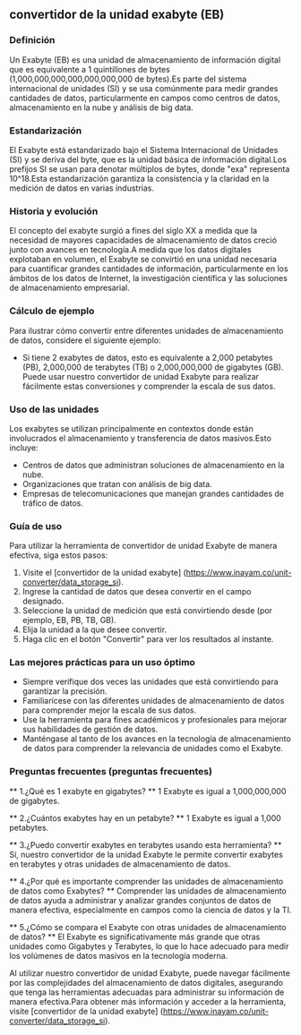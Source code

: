 ## convertidor de la unidad exabyte (EB)

### Definición
Un Exabyte (EB) es una unidad de almacenamiento de información digital que es equivalente a 1 quintillones de bytes (1,000,000,000,000,000,000,000 de bytes).Es parte del sistema internacional de unidades (SI) y se usa comúnmente para medir grandes cantidades de datos, particularmente en campos como centros de datos, almacenamiento en la nube y análisis de big data.

### Estandarización
El Exabyte está estandarizado bajo el Sistema Internacional de Unidades (SI) y se deriva del byte, que es la unidad básica de información digital.Los prefijos SI se usan para denotar múltiplos de bytes, donde "exa" representa 10^18.Esta estandarización garantiza la consistencia y la claridad en la medición de datos en varias industrias.

### Historia y evolución
El concepto del exabyte surgió a fines del siglo XX a medida que la necesidad de mayores capacidades de almacenamiento de datos creció junto con avances en tecnología.A medida que los datos digitales explotaban en volumen, el Exabyte se convirtió en una unidad necesaria para cuantificar grandes cantidades de información, particularmente en los ámbitos de los datos de Internet, la investigación científica y las soluciones de almacenamiento empresarial.

### Cálculo de ejemplo
Para ilustrar cómo convertir entre diferentes unidades de almacenamiento de datos, considere el siguiente ejemplo:
- Si tiene 2 exabytes de datos, esto es equivalente a 2,000 petabytes (PB), 2,000,000 de terabytes (TB) o 2,000,000,000 de gigabytes (GB).
Puede usar nuestro convertidor de unidad Exabyte para realizar fácilmente estas conversiones y comprender la escala de sus datos.

### Uso de las unidades
Los exabytes se utilizan principalmente en contextos donde están involucrados el almacenamiento y transferencia de datos masivos.Esto incluye:
- Centros de datos que administran soluciones de almacenamiento en la nube.
- Organizaciones que tratan con análisis de big data.
- Empresas de telecomunicaciones que manejan grandes cantidades de tráfico de datos.

### Guía de uso
Para utilizar la herramienta de convertidor de unidad Exabyte de manera efectiva, siga estos pasos:
1. Visite el [convertidor de la unidad exabyte] (https://www.inayam.co/unit-converter/data_storage_si).
2. Ingrese la cantidad de datos que desea convertir en el campo designado.
3. Seleccione la unidad de medición que está convirtiendo desde (por ejemplo, EB, PB, TB, GB).
4. Elija la unidad a la que desee convertir.
5. Haga clic en el botón "Convertir" para ver los resultados al instante.

### Las mejores prácticas para un uso óptimo
- Siempre verifique dos veces las unidades que está convirtiendo para garantizar la precisión.
- Familiarícese con las diferentes unidades de almacenamiento de datos para comprender mejor la escala de sus datos.
- Use la herramienta para fines académicos y profesionales para mejorar sus habilidades de gestión de datos.
- Manténgase al tanto de los avances en la tecnología de almacenamiento de datos para comprender la relevancia de unidades como el Exabyte.

### Preguntas frecuentes (preguntas frecuentes)

** 1.¿Qué es 1 exabyte en gigabytes? **
1 Exabyte es igual a 1,000,000,000 de gigabytes.

** 2.¿Cuántos exabytes hay en un petabyte? **
1 Exabyte es igual a 1,000 petabytes.

** 3.¿Puedo convertir exabytes en terabytes usando esta herramienta? **
Sí, nuestro convertidor de la unidad Exabyte le permite convertir exabytes en terabytes y otras unidades de almacenamiento de datos.

** 4.¿Por qué es importante comprender las unidades de almacenamiento de datos como Exabytes? **
Comprender las unidades de almacenamiento de datos ayuda a administrar y analizar grandes conjuntos de datos de manera efectiva, especialmente en campos como la ciencia de datos y la TI.

** 5.¿Cómo se compara el Exabyte con otras unidades de almacenamiento de datos? **
El Exabyte es significativamente más grande que otras unidades como Gigabytes y Terabytes, lo que lo hace adecuado para medir los volúmenes de datos masivos en la tecnología moderna.

Al utilizar nuestro convertidor de unidad Exabyte, puede navegar fácilmente por las complejidades del almacenamiento de datos digitales, asegurando que tenga las herramientas adecuadas para administrar su información de manera efectiva.Para obtener más información y acceder a la herramienta, visite [convertidor de la unidad exabyte] (https://www.inayam.co/unit-converter/data_storage_si).